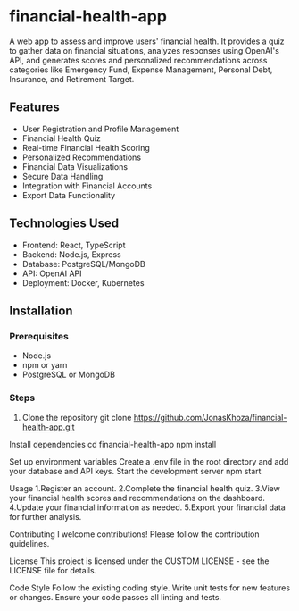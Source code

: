 # financial-health-app
A web app to assess and improve users' financial health. It provides a quiz to gather data on financial situations, analyzes responses using OpenAI's API, and generates scores and personalized recommendations across categories like Emergency Fund, Expense Management, Personal Debt, Insurance, and Retirement Target.

## Features

- User Registration and Profile Management
- Financial Health Quiz
- Real-time Financial Health Scoring
- Personalized Recommendations
- Financial Data Visualizations
- Secure Data Handling
- Integration with Financial Accounts
- Export Data Functionality

## Technologies Used

- Frontend: React, TypeScript
- Backend: Node.js, Express
- Database: PostgreSQL/MongoDB
- API: OpenAI API
- Deployment: Docker, Kubernetes

## Installation

### Prerequisites

- Node.js
- npm or yarn
- PostgreSQL or MongoDB

### Steps

1. Clone the repository
   git clone https://github.com/JonasKhoza/financial-health-app.git

Install dependencies
cd financial-health-app
npm install


Set up environment variables Create a .env file in the root directory and add your database and API keys.
Start the development server
npm start

Usage
1.Register an account.
2.Complete the financial health quiz.
3.View your financial health scores and recommendations on the dashboard.
4.Update your financial information as needed.
5.Export your financial data for further analysis.

Contributing
I welcome contributions! 
Please follow the contribution guidelines.

License
This project is licensed under the CUSTOM LICENSE - see the LICENSE file for details.

Code Style
Follow the existing coding style.
Write unit tests for new features or changes.
Ensure your code passes all linting and tests.
